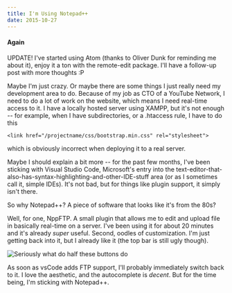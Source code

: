 ```yaml
---
title: I'm Using Notepad++
date: 2015-10-27
---
```


#### Again

UPDATE! I've started using Atom (thanks to Oliver Dunk for reminding me
about it), enjoy it a ton with the remote-edit package. I'll have a
follow-up post with more thoughts :P

Maybe I'm just crazy. Or maybe there are some things I just really need
my development area to do. Because of my job as CTO of a YouTube
Network, I need to do a lot of work on the website, which means I need
real-time access to it. I have a locally hosted server using XAMPP, but
it's not enough -- for example, when I have subdirectories, or
a .htaccess rule, I have to do this

```
<link href="/projectname/css/bootstrap.min.css" rel="stylesheet">
```

which is obviously incorrect when deploying it to a real server.

Maybe I should explain a bit more -- for the past few months, I've been
sticking with Visual Studio Code, Microsoft's entry into the text-editor-that-also-has-syntax-highlighting-and-other-IDE-stuff area
(or as I sometimes call it, simple IDEs). It's not bad, but for things
like plugin support, it simply isn't there.

So why Notepad++? A piece of software that looks like it's from the 80s?

Well, for one, NppFTP. A small plugin that allows me to edit and upload
file in basically real-time on a server. I've been using it for about 20
minutes and it's already *super* useful. Second, oodles of
customization. I'm just getting back into it, but I already like it (the
top bar is still ugly though).

![Seriously what do half these
buttons do](https://cdn-images-1.medium.com/max/800/1*ANZjRhNHF9e6Hd3uzAl-dg.png)

As soon as vsCode adds FTP support, I'll probably immediately switch
back to it. I love the aesthetic, and the autocomplete is *decent*. But
for the time being, I'm sticking with Notepad++.
